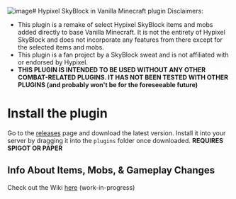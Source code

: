![image](https://github.com/user-attachments/assets/55fef443-c2c8-4087-8578-0901211bba7f)# Hypixel SkyBlock in Vanilla Minecraft plugin
Disclaimers: 
* This plugin is a remake of select Hypixel SkyBlock items and mobs added directly to base Vanilla Minecraft. It is not the entirety of Hypixel SkyBlock and does not incorporate any features from there except for the selected items and mobs.
* This plugin is a fan project by a SkyBlock sweat and is not affiliated with or endorsed by Hypixel.
* **THIS PLUGIN IS INTENDED TO BE USED WITHOUT ANY OTHER COMBAT-RELATED PLUGINS. IT HAS NOT BEEN TESTED WITH OTHER PLUGINS (and probably won't be for the foreseeable future)**

# Install the plugin
Go to the [releases](https://github.com/Poseidon-I/HypixelSBInVanillaMC/releases) page and download the latest version.
Install it into your server by dragging it into the `plugins` folder once downloaded.
**REQUIRES SPIGOT OR PAPER**

## Info About Items, Mobs, & Gameplay Changes
Check out the Wiki [here](https://github.com/Poseidon-I/HypixelSBInVanillaMC/wiki) (work-in-progress)
